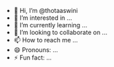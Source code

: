 - 👋 Hi, I’m @thotaaswini
- 👀 I’m interested in ...
- 🌱 I’m currently learning ...
- 💞️ I’m looking to collaborate on ...
- 📫 How to reach me ...
- 😄 Pronouns: ...
- ⚡ Fun fact: ...

<!---
thotaaswini/thotaaswini is a ✨ special ✨ repository because its `README.md` (this file) appears on your GitHub profile.
You can click the Preview link to take a look at your changes.
--->
